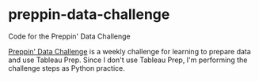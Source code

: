 # preppin-data-challenge
Code for the Preppin' Data Challenge

[Preppin' Data Challenge](https://preppindata.blogspot.com/) is a weekly challenge for learning to prepare data and use Tableau Prep. Since I don't use Tableau Prep, I'm performing the challenge steps as Python practice.
